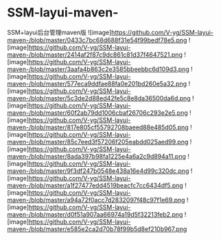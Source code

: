 # SSM-layui-maven-
SSM+layui后台管理maven版
 ![image]https://github.com/V-yg/SSM-layui-maven-/blob/master/0433c7bc68d688f31e54f99bedf78e5.png
 ![image]https://github.com/V-yg/SSM-layui-maven-/blob/master/2414af2f87c9dc861c81d37f4647521.png
 ![image]https://github.com/V-yg/SSM-layui-maven-/blob/master/3aafa4b863c2e3585bbeebbc6d109d3.png
 ![image]https://github.com/V-yg/SSM-layui-maven-/blob/master/577eca9ddfae88fa0e201bd260e5a32.png
 ![image]https://github.com/V-yg/SSM-layui-maven-/blob/master/5c3de2d88ed42fe5c8e8da36500da6d.png
 ![image]https://github.com/V-yg/SSM-layui-maven-/blob/master/60f2ab79dd1006cbaf26706c293e2e5.png
 ![image]https://github.com/V-yg/SSM-layui-maven-/blob/master/817e805cf55792708baeed88e485d05.png
 ![image]https://github.com/V-yg/SSM-layui-maven-/blob/master/85c7eed3f57206f205eabdd025aed99.png
 ![image]https://github.com/V-yg/SSM-layui-maven-/blob/master/8ada397b98fa1225e4a6a2c9d894a11.png
 ![image]https://github.com/V-yg/SSM-layui-maven-/blob/master/9f3df247b0548e438a16e4d99c320dc.png
 ![image]https://github.com/V-yg/SSM-layui-maven-/blob/master/a1f27477edd4519beacfc7cc6434df5.png
 ![image]https://github.com/V-yg/SSM-layui-maven-/blob/master/a94a72f0acc7d2832097f48c97f1e69.png
 ![image]https://github.com/V-yg/SSM-layui-maven-/blob/master/d0f51a907aa66974a19d5f32213feb2.png
 ![image]https://github.com/V-yg/SSM-layui-maven-/blob/master/e585e2ca2d70b78f99b5d8ef210b967.png
